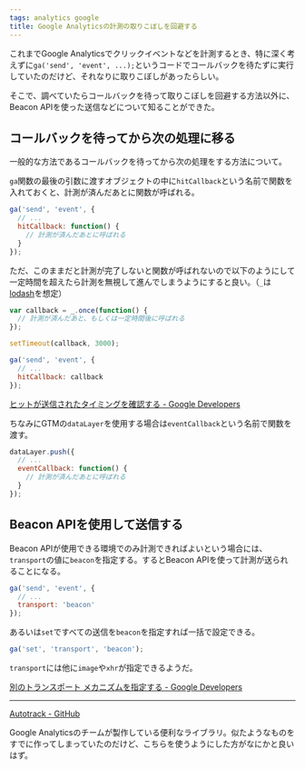 ```yaml
---
tags: analytics google
title: Google Analyticsの計測の取りこぼしを回避する
---
```

これまでGoogle Analyticsでクリックイベントなどを計測するとき、特に深く考えずに`ga('send', 'event', ...);`というコードでコールバックを待たずに実行していたのだけど、それなりに取りこぼしがあったらしい。

そこで、調べていたらコールバックを待って取りこぼしを回避する方法以外に、Beacon APIを使った送信などについて知ることができた。

## コールバックを待ってから次の処理に移る

一般的な方法であるコールバックを待ってから次の処理をする方法について。

`ga`関数の最後の引数に渡すオブジェクトの中に`hitCallback`という名前で関数を入れておくと、計測が済んだあとに関数が呼ばれる。

```js
ga('send', 'event', {
  // ...
  hitCallback: function() {
    // 計測が済んだあとに呼ばれる
  }
});
```

ただ、このままだと計測が完了しないと関数が呼ばれないので以下のようにして一定時間を超えたら計測を無視して進んでしまうようにすると良い。（`_`は[lodash](https://lodash.com/)を想定）

```js
var callback = _.once(function() {
  // 計測が済んだあと、もしくは一定時間後に呼ばれる
});

setTimeout(callback, 3000);

ga('send', 'event', {
  // ...
  hitCallback: callback
});
```

[ヒットが送信されたタイミングを確認する - Google Developers](https://developers.google.com/analytics/devguides/collection/analyticsjs/sending-hits#knowing_when_the_hit_has_been_sent)

ちなみにGTMの`dataLayer`を使用する場合は`eventCallback`という名前で関数を渡す。

```js
dataLayer.push({
  // ...
  eventCallback: function() {
    // 計測が済んだあとに呼ばれる
  }
});
```

## Beacon APIを使用して送信する

Beacon APIが使用できる環境でのみ計測できればよいという場合には、`transport`の値に`beacon`を指定する。するとBeacon APIを使って計測が送られることになる。

```js
ga('send', 'event', {
  // ...
  transport: 'beacon'
});
```

あるいは`set`ですべての送信を`beacon`を指定すれば一括で設定できる。

```js
ga('set', 'transport', 'beacon');
```

`transport`には他に`image`や`xhr`が指定できるようだ。

[別のトランスポート メカニズムを指定する - Google Developers](https://developers.google.com/analytics/devguides/collection/analyticsjs/sending-hits#specifying_different_transport_mechanisms)

---

[Autotrack - GitHub](https://github.com/googleanalytics/autotrack)

Google Analyticsのチームが製作している便利なライブラリ。似たようなものをすでに作ってしまっていたのだけど、こちらを使うようにした方がなにかと良いはず。
